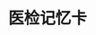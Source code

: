 ---
layout: home

title: 医检记忆卡
titleTemplate: 分享考试技巧

hero:
  name: 医检记忆卡
  text: 分享医检考试方法
  tagline: 一起考上职称和上岸
  image:
    src: /logo.svg
    alt: Vite
  actions:
    # - theme: brand
    #   text: 选择科目
    #   link: /examination/Shi/index
    - theme: alt
      text: 开始记忆
      link: /guide/
---